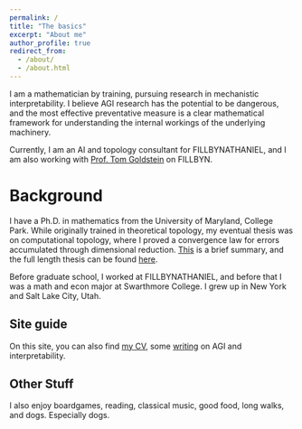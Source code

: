 ```yaml
---
permalink: /
title: "The basics"
excerpt: "About me"
author_profile: true
redirect_from: 
  - /about/
  - /about.html
---
```


I am a mathematician by training, pursuing research in mechanistic interpretability. I believe AGI research has the potential to be dangerous, and the most effective preventative measure is a clear mathematical framework for understanding the internal workings of the underlying machinery.

Currently, I am an AI and topology consultant for FILLBYNATHANIEL, and I am also working with [Prof. Tom Goldstein](http://www.cs.umd.edu/~tomg/) on FILLBYN.

Background
======
I have a Ph.D. in mathematics from the University of Maryland, College Park. While originally trained in theoretical topology, my eventual thesis was on computational topology, where I proved a convergence law for errors accumulated through dimensional reduction. [This](internallinktoapageonthiswebsite.com) is a brief summary, and the full length thesis can be found [here](linktothesis.com).

Before graduate school, I worked at FILLBYNATHANIEL, and before that I was a math and econ major at Swarthmore College. I grew up in New York and Salt Lake City, Utah.

Site guide
------
On this site, you can also find [my CV](link), some [writing](link) on AGI and interpretability.

Other Stuff
------
I also enjoy boardgames, reading, classical music, good food, long walks, and dogs. Especially dogs.